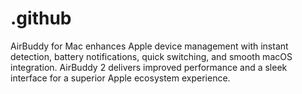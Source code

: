 # .github
AirBuddy for Mac enhances Apple device management with instant detection, battery notifications, quick switching, and smooth macOS integration. AirBuddy 2 delivers improved performance and a sleek interface for a superior Apple ecosystem experience.
